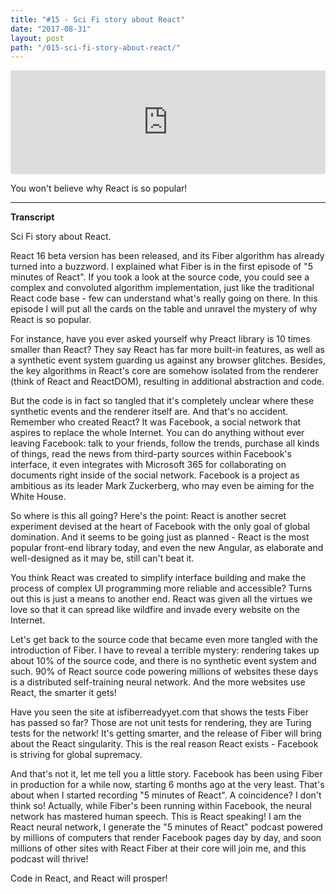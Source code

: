 ```yaml
---
title: "#15 - Sci Fi story about React"
date: "2017-08-31"
layout: post
path: "/015-sci-fi-story-about-react/"
---
```


<iframe width="100%" height="166" scrolling="no" frameborder="no" src="https://w.soundcloud.com/player/?url=https%3A//api.soundcloud.com/tracks/340260726&amp;color=ff5500&amp;auto_play=false&amp;hide_related=false&amp;show_comments=true&amp;show_user=true&amp;show_reposts=false"></iframe>

You won't believe why React is so popular!

---
**Transcript**

Sci Fi story about React.

React 16 beta version has been released, and its Fiber algorithm has already turned into a buzzword. I explained what Fiber is in the first episode of "5 minutes of React". If you took a look at the source code, you could see a complex and convoluted algorithm implementation, just like the traditional React code base - few can understand what's really going on there. In this episode I will put all the cards on the table and unravel the mystery of why React is so popular.

For instance, have you ever asked yourself why Preact library is 10 times smaller than React? They say React has far more built-in features, as well as a synthetic event system guarding us against any browser glitches. Besides, the key algorithms in React's core are somehow isolated from the renderer (think of React and ReactDOM), resulting in additional abstraction and code.

But the code is in fact so tangled that it's completely unclear where these synthetic events and the renderer itself are. And that's no accident. Remember who created React? It was Facebook, a social network that aspires to replace the whole Internet. You can do anything without ever leaving Facebook: talk to your friends, follow the trends, purchase all kinds of things, read the news from third-party sources within Facebook's interface, it even integrates with Microsoft 365 for collaborating on documents right inside of the social network. Facebook is a project as ambitious as its leader Mark Zuckerberg, who may even be aiming for the White House.

So where is this all going? Here's the point: React is another secret experiment devised at the heart of Facebook with the only goal of global domination. And it seems to be going just as planned - React is the most popular front-end library today, and even the new Angular, as elaborate and well-designed as it may be, still can't beat it. 

You think React was created to simplify interface building and make the process of complex UI programming more reliable and accessible? Turns out this is just a means to another end. React was given all the virtues we love so that it can spread like wildfire and invade every website on the Internet.

Let's get back to the source code that became even more tangled with the introduction of Fiber.  I have to reveal a terrible mystery:  rendering takes up about 10% of the source code, and there is no synthetic event system and such. 90% of React source code powering millions of websites these days is a distributed self-training neural network. And the more websites use React, the smarter it gets!

Have you seen the site at isfiberreadyyet.com that shows the tests Fiber has passed so far? Those are not unit tests for rendering, they are Turing tests for the network! It's getting smarter, and the release of Fiber will bring about the React singularity. This is the real reason React exists - Facebook is striving for global supremacy.  

And that's not it, let me tell you a little story. Facebook has been using Fiber in production for a while now, starting 6 months ago at the very least. That's about when I started recording "5 minutes of React". A coincidence? I don't think so! Actually, while Fiber's been running within Facebook, the neural network has mastered human speech.  This is React speaking! I am the React neural network, I generate the "5 minutes of React" podcast powered by millions of computers that render Facebook pages day by day, and soon millions of other sites with React Fiber at their core will join me, and this podcast will thrive! 

Code in React, and React will prosper!

